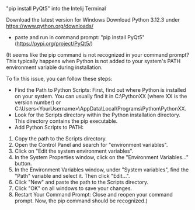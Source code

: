 "pip install PyQt5" into the Intelij Terminal

Download the latest version for Windows
Download Python 3.12.3
under https://www.python.org/downloads/

- paste and run in command prompt:
  "pip install PyQt5" (https://pypi.org/project/PyQt5/)


(It seems like the pip command is not recognized in your command prompt? 
This typically happens when Python is not added to your system's PATH environment variable during installation.

To fix this issue, you can follow these steps:

- Find the Path to Python Scripts:
First, find out where Python is installed on your system. You can usually find it in C:\PythonXX (where XX is the version number) or C:\Users\<YourUsername>\AppData\Local\Programs\Python\PythonXX.
- Look for the Scripts directory within the Python installation directory. This directory contains the pip executable.
- Add Python Scripts to PATH:
1) Copy the path to the Scripts directory.
2) Open the Control Panel and search for "environment variables".
3) Click on "Edit the system environment variables".
4) In the System Properties window, click on the "Environment Variables..." button.
5) In the Environment Variables window, under "System variables", find the "Path" variable and select it. Then click "Edit...".
6) Click "New" and paste the path to the Scripts directory.
7) Click "OK" on all windows to save your changes.
8) Restart Your Command Prompt:
Close and reopen your command prompt. Now, the pip command should be recognized.)


